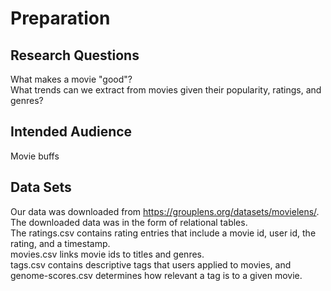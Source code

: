# Preparation

## Research Questions
What makes a movie "good"?  
What trends can we extract from movies given their popularity, ratings, and genres?  

## Intended Audience
Movie buffs

## Data Sets
Our data was downloaded from https://grouplens.org/datasets/movielens/. The downloaded data was in the form of relational tables.  
The ratings.csv contains rating entries that include a movie id, user id, the rating, and a timestamp.  
movies.csv links movie ids to titles and genres.  
tags.csv contains descriptive tags that users applied to movies, and genome-scores.csv determines how relevant a tag is to a given movie.

